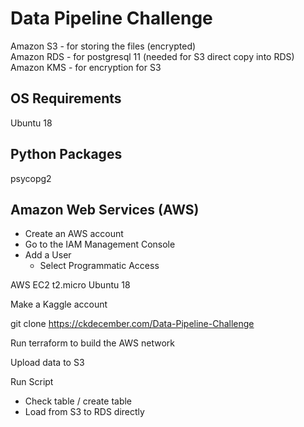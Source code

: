 # Data Pipeline Challenge

Amazon S3 - for storing the files (encrypted)  
Amazon RDS - for postgresql 11 (needed for S3 direct copy into RDS)  
Amazon KMS - for encryption for S3  

## OS Requirements
Ubuntu 18

## Python Packages
psycopg2

## Amazon Web Services (AWS)
+ Create an AWS account
+ Go to the IAM Management Console
+ Add a User
  - Select Programmatic Access

AWS EC2 t2.micro
Ubuntu 18


Make a Kaggle account

git clone https://ckdecember.com/Data-Pipeline-Challenge

Run terraform to build the AWS network

Upload data to S3

Run Script
- Check table / create table
- Load from S3 to RDS directly
